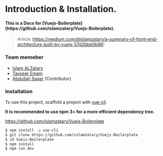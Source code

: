 # Introduction & Installation.

<h4> This is a Docs for [Vuejs-Boilerplate](https://github.com/islamzatary/Vuejs-Boilerplate).</h4>

> Article (https://medium.com/@islamzatary/a-summary-of-front-end-architecture-built-by-vuejs-57d2bbb0b66)



<h3> Team memeber </h3>

* [Islam ALZatary](http://www.islamzatary.com/)
* [Tayseer Emam](https://github.com/tayseer-emam)
* [Abdullah Saqer](https://github.com/abdullah-saqer) (Contributor)

<h3> Installation</h3>

To use this project, scaffold a project with [vue-cli](https://github.com/vuejs/vue-cli).<br />

**It is recommended to use npm 3+ for a more efficient dependency tree.**

https://github.com/islamzatary/Vuejs-Boilerplate

``` bash
$ npm install -g vue-cli
$ git clone https://github.com/islamzatary/Vuejs-Boilerplate
$ cd Vuejs-Boilerplate
$ npm install
$ npm run dev
```
